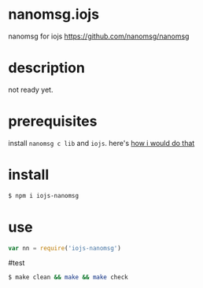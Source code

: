 # nanomsg.iojs
nanomsg for iojs  https://github.com/nanomsg/nanomsg

# description
not ready yet.

# prerequisites

install `nanomsg c lib` and `iojs`. here's [how i would do that](PREREQS.md)

# install
```bash
$ npm i iojs-nanomsg
```

# use
```js
var nn = require('iojs-nanomsg')
```

#test
```bash
$ make clean && make && make check
```
